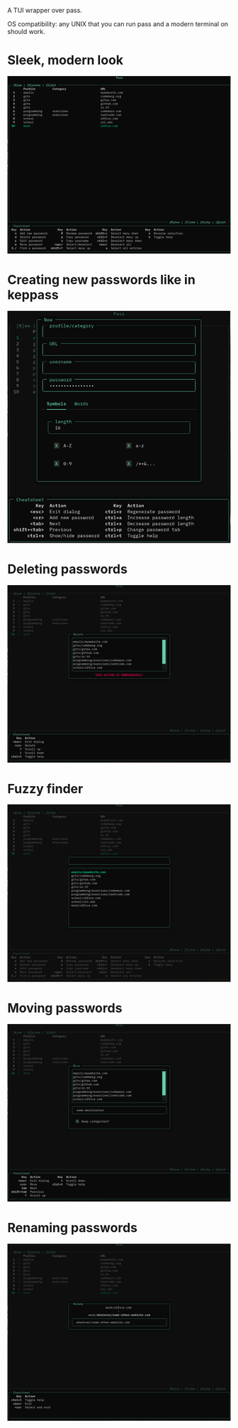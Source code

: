 A TUI wrapper over pass.

OS compatibility: any UNIX that you can run pass and a modern terminal on should work.

# Sleek, modern look
![](images/app.png)
# Creating new passwords like in keppass
![](images/new.png)
# Deleting passwords
![](images/delete.png)
# Fuzzy finder
![](images/find.png)
# Moving passwords
![](images/move.png)
# Renaming passwords
![](images/rename.png)
